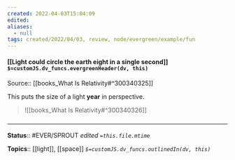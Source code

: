 ```yaml
---
created: 2022-04-03T15:04:09 
edited: 
aliases:
  - null
tags: created/2022/04/03, review, node/evergreen/example/fun
---
```


#### [[Light could circle the earth eight in a single second]] `$=customJS.dv_funcs.evergreenHeader(dv, this)`


Source:: [[books_What Is Relativity#^300340325]]


This puts the size of a light **year** in perspective.
> ![[books_What Is Relativity#^300340326]]



### <hr class="footnote"/>

**Status**:: #EVER/SPROUT
*edited `=this.file.mtime`*

**Topics**:: [[light]], [[space]]
*`$=customJS.dv_funcs.outlinedIn(dv, this)`*
